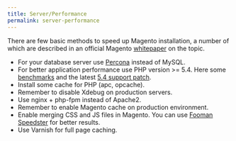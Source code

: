 ```yaml
---
title: Server/Performance
permalink: server-performance
---
```


There are few basic methods to speed up Magento installation, a number of which are described in an official Magento [whitepaper](http://www.slideshare.net/quartsoft/optimizing-magento-for-peak-performance?ref=http://quartsoft.com/blog/201211/improving-performance-of-magento-store) on the topic.

* For your database server use [Percona](http://www.percona.com/software/percona-server) instead of MySQL.
* For better application performance use PHP version >= 5.4. Here some [benchmarks](http://www.eschrade.com/page/magento-performance-on-php-5-3-5-4-and-5-5rc3/) and the latest [5.4 support patch](http://magento.com/blog/magento-news/magento-now-supports-php-54).
* Install some cache for PHP (apc, opcache).
* Remember to disable Xdebug on production servers.
* Use nginx + php-fpm instead of Apache2.
* Remember to enable Magento cache on production environment. 
* Enable merging CSS and JS files in Magento. You can use [Fooman Speedster](http://www.magentocommerce.com/magento-connect/fooman-speedster.html) for better results.
* Use Varnish for full page caching.
